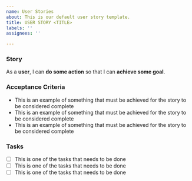 ```yaml
---
name: User Stories
about: This is our default user story template.
title: USER STORY <TITLE>
labels: ''
assignees: ''

---
```


### Story

As a **user**, I can **do some action** so that I can **achieve some goal**.

### Acceptance Criteria

- This is an example of something that must be achieved for the story to be considered complete
- This is an example of something that must be achieved for the story to be considered complete
- This is an example of something that must be achieved for the story to be considered complete

### Tasks

- [ ] This is one of the tasks that needs to be done
- [ ] This is one of the tasks that needs to be done
- [ ] This is one of the tasks that needs to be done
